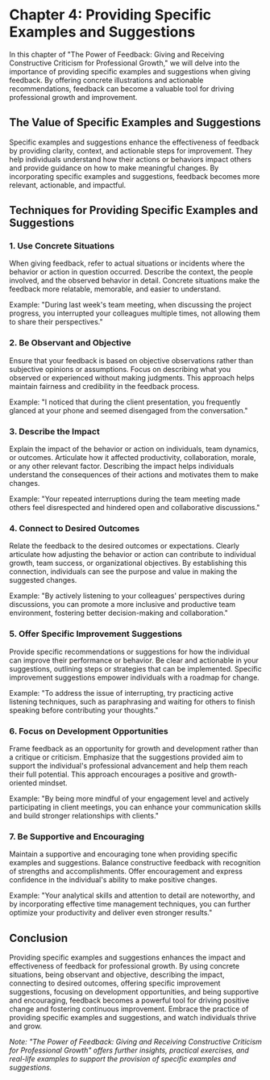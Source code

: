 Chapter 4: Providing Specific Examples and Suggestions
======================================================

In this chapter of "The Power of Feedback: Giving and Receiving Constructive Criticism for Professional Growth," we will delve into the importance of providing specific examples and suggestions when giving feedback. By offering concrete illustrations and actionable recommendations, feedback can become a valuable tool for driving professional growth and improvement.

The Value of Specific Examples and Suggestions
----------------------------------------------

Specific examples and suggestions enhance the effectiveness of feedback by providing clarity, context, and actionable steps for improvement. They help individuals understand how their actions or behaviors impact others and provide guidance on how to make meaningful changes. By incorporating specific examples and suggestions, feedback becomes more relevant, actionable, and impactful.

Techniques for Providing Specific Examples and Suggestions
----------------------------------------------------------

### 1. Use Concrete Situations

When giving feedback, refer to actual situations or incidents where the behavior or action in question occurred. Describe the context, the people involved, and the observed behavior in detail. Concrete situations make the feedback more relatable, memorable, and easier to understand.

Example: "During last week's team meeting, when discussing the project progress, you interrupted your colleagues multiple times, not allowing them to share their perspectives."

### 2. Be Observant and Objective

Ensure that your feedback is based on objective observations rather than subjective opinions or assumptions. Focus on describing what you observed or experienced without making judgments. This approach helps maintain fairness and credibility in the feedback process.

Example: "I noticed that during the client presentation, you frequently glanced at your phone and seemed disengaged from the conversation."

### 3. Describe the Impact

Explain the impact of the behavior or action on individuals, team dynamics, or outcomes. Articulate how it affected productivity, collaboration, morale, or any other relevant factor. Describing the impact helps individuals understand the consequences of their actions and motivates them to make changes.

Example: "Your repeated interruptions during the team meeting made others feel disrespected and hindered open and collaborative discussions."

### 4. Connect to Desired Outcomes

Relate the feedback to the desired outcomes or expectations. Clearly articulate how adjusting the behavior or action can contribute to individual growth, team success, or organizational objectives. By establishing this connection, individuals can see the purpose and value in making the suggested changes.

Example: "By actively listening to your colleagues' perspectives during discussions, you can promote a more inclusive and productive team environment, fostering better decision-making and collaboration."

### 5. Offer Specific Improvement Suggestions

Provide specific recommendations or suggestions for how the individual can improve their performance or behavior. Be clear and actionable in your suggestions, outlining steps or strategies that can be implemented. Specific improvement suggestions empower individuals with a roadmap for change.

Example: "To address the issue of interrupting, try practicing active listening techniques, such as paraphrasing and waiting for others to finish speaking before contributing your thoughts."

### 6. Focus on Development Opportunities

Frame feedback as an opportunity for growth and development rather than a critique or criticism. Emphasize that the suggestions provided aim to support the individual's professional advancement and help them reach their full potential. This approach encourages a positive and growth-oriented mindset.

Example: "By being more mindful of your engagement level and actively participating in client meetings, you can enhance your communication skills and build stronger relationships with clients."

### 7. Be Supportive and Encouraging

Maintain a supportive and encouraging tone when providing specific examples and suggestions. Balance constructive feedback with recognition of strengths and accomplishments. Offer encouragement and express confidence in the individual's ability to make positive changes.

Example: "Your analytical skills and attention to detail are noteworthy, and by incorporating effective time management techniques, you can further optimize your productivity and deliver even stronger results."

Conclusion
----------

Providing specific examples and suggestions enhances the impact and effectiveness of feedback for professional growth. By using concrete situations, being observant and objective, describing the impact, connecting to desired outcomes, offering specific improvement suggestions, focusing on development opportunities, and being supportive and encouraging, feedback becomes a powerful tool for driving positive change and fostering continuous improvement. Embrace the practice of providing specific examples and suggestions, and watch individuals thrive and grow.

*Note: "The Power of Feedback: Giving and Receiving Constructive Criticism for Professional Growth" offers further insights, practical exercises, and real-life examples to support the provision of specific examples and suggestions.*
